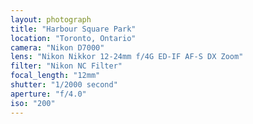 ```yaml
---
layout: photograph
title: "Harbour Square Park"
location: "Toronto, Ontario"
camera: "Nikon D7000"
lens: "Nikon Nikkor 12-24mm f/4G ED-IF AF-S DX Zoom"
filter: "Nikon NC Filter"
focal_length: "12mm"
shutter: "1/2000 second"
aperture: "f/4.0"
iso: "200"
---
```

